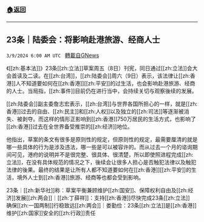 ###  [:house:返回](README.md)
---


## 23条｜陆委会：将影响赴港旅游、经商人士
`3/9/2024 6:00 AM UTC ` [轉載自GNews](https://gnews.org/articles/2379208)

《[[zh:基本法]]》23条[[zh:立法]]草案周五（8日）刊宪，同日通过[[zh:立法]]会大会首读及二读。在[[zh:台湾]]，[[zh:陆委会]]周六（9日）表示，该法律让[[zh:香港]]人不知道要如何在[[zh:香港]][[zh:平安]]的过生活，也会影响赴港旅游、经商的人士。当局指，[[zh:事件]]目前仍在进行当中，会持续关切与观察後续的发展。

[[zh:陆委会]]副主委詹志宏表示，[[zh:台湾]]与世界各国所担心的一样，就是[[zh:香港]]过去的自由、[[zh:民主]]和[[zh:人权]]以及独立的[[zh:司法]]等逐渐被消失、被剥夺。而这样的情形正影响到[[zh:香港]]750万居民的生活方式，也影响了[[zh:香港]]过去在全世界备受推崇的[[zh:经济]]地位。

他指出，草案的条文有很多是原则性的规定，但原则性的规定，最需要厘清的就是哪一些具体的行为是涉及违法，哪一些是可以被容许的。而从过去一个月的谘询期间可见，港府的说明并不是很完整、很具体、很清楚，所以即使照进程完成[[zh:立法]]，在没有具体规范的情况之下，後续会让很多人担心是否触犯法律以及触犯法律的後果。最终的结果是让所有人都不知道要如何在[[zh:香港]][[zh:平安]]的生活，境外人士到[[zh:香港]]旅游、经商等也都会受到影响。

23条｜[[zh:新华社]]称：草案平衡兼顾维护[[zh:国安]]、保障权利自由及[[zh:经济]]发展[[zh:两会]]｜[[zh:丁薛祥]]：支持[[zh:香港]]尽快完成23条[[zh:立法]]　确保[[zh:一国两制]]行稳致远[[zh:两会]]｜娄勤俭：23条[[zh:立法]]是[[zh:香港]]维护[[zh:国家]]安全的[[zh:行政]]责任
